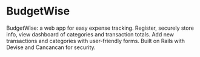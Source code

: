 # BudgetWise
BudgetWise: a web app for easy expense tracking. Register, securely store info, view dashboard of categories and transaction totals. Add new transactions and categories with user-friendly forms. Built on Rails with Devise and Cancancan for security.
